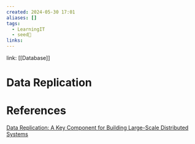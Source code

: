 ```yaml
---
created: 2024-05-30 17:01
aliases: []
tags:
  - LearningIT
  - seed🌱
links:
---
```


link: [[Database]]

# Data Replication

# References

[Data Replication: A Key Component for Building Large-Scale Distributed Systems](https://blog.bytebytego.com/p/data-replication-a-key-component?utm_source=publication-search)